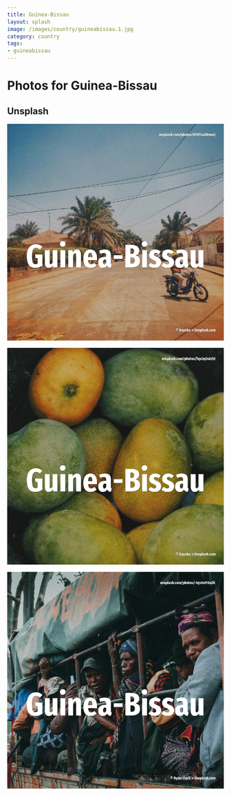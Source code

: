 ```yaml
---
title: Guinea-Bissau
layout: splash
image: /images/country/guineabissau.1.jpg
category: country
tags:
- guineabissau
---
```

# Photos for Guinea-Bissau

## Unsplash

![Guinea-Bissau](/images/country/guineabissau.1.jpg)

![Guinea-Bissau](/images/country/guineabissau.2.jpg)

![Guinea-Bissau](/images/country/guineabissau.3.jpg)